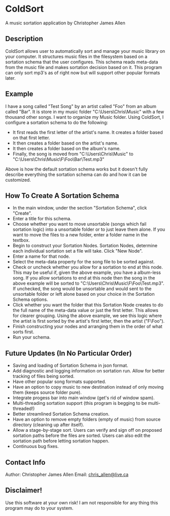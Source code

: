 ColdSort
========
A music sortation application by Christopher James Allen

Description
-----------
ColdSort allows user to automatically sort and manage your music library on your computer. It structures music files in the filesystem based on a sortation schema that the user configures. This schema reads meta-data from the music file and makes sortation decision based on it. This program can only sort mp3's as of right now but will support other popular formats later.

Example
-------
I have a song called "Test Song" by an artist called "Foo" from an album called "Bar". It is store in my music folder "C:\Users\Chris\Music\" with a few thousand other songs. I want to organize my Music folder. Using ColdSort, I configure a sortation schema to do the following: 

* It first reads the first letter of the artist's name. It creates a folder based on that first letter.
* It then creates a folder based on the artist's name.
* It then creates a folder based on the album's name.
* Finally, the song is moved from "C:\Users\Chris\Music\" to "C:\Users\Chris\Music\F\Foo\Bar\Test.mp3"

Above is how the default sortation schema works but it doesn't fully describe everything the sortation schema can do and how it can be customized.

How To Create A Sortation Schema
--------------------------------
* In the main window, under the section "Sortation Schema", click "Create".
* Enter a title for this schema.
* Choose whether you want to move unsortable (songs which fail sortation logic) into a unsortable folder or to just leave them alone. If you want to move the files to a new folder, enter a folder name in the textbox.
* Begin to construct your Sortation Nodes. Sortation Nodes, determine each individual sortation set a file will take. Click "New Node".
* Enter a name for that node.
* Select the meta-data property for the song file to be sorted against. 
* Check or uncheck whether you allow for a sortation to end at this node. This may be useful if, given the above example, you have a album-less song. If you allow sortations to end at this node then the song in the above example will be sorted to "C:\Users\Chris\Music\F\Foo\Test.mp3". If unchecked, the song would be unsortable and would sent to the unsortable folder or left alone based on your choice in the Sortation Schema options.
* Click whether you want the folder that this Sortation Node creates to do the full name of the meta-data value or just the first letter. This allows for clearer grouping. Using the above example, we see this logic where the artist is first sorted by the artist's first letter, then the artist ("F\Foo").
* Finish constructing your nodes and arranging them in the order of what sorts first.
* Run your schema.

Future Updates (In No Particular Order)
---------------------------------------
* Saving and loading of Sortation Schema in json format.
* Add diagnostic and logging information on sortation run. Allow for better tracking of files being sorted.
* Have other popular song formats supported.
* Have an option to copy music to new destination instead of only moving them (keeps source folder pure).
* Integrate progess bar into main window (get's rid of window spam).
* Multi-threading sortation support (this program is begging to be multi-threaded!)
* Better streamlined Sortation Schema creation.
* Have an option to remove empty folders (empty of music) from source directory (cleaning up after itself).
* Allow a stage-by-stage sort. Users can verify and sign off on proposed sortation paths before the files are sorted. Users can also edit the sortation path before letting sortation happen.
* Continuous bug fixes.

Contact Info
------------
Author: Christopher James Allen
Email: chris_allen@live.ca

Disclaimer!
-----------
Use this software at your own risk! I am not responsible for any thing this program may do to your system. 
